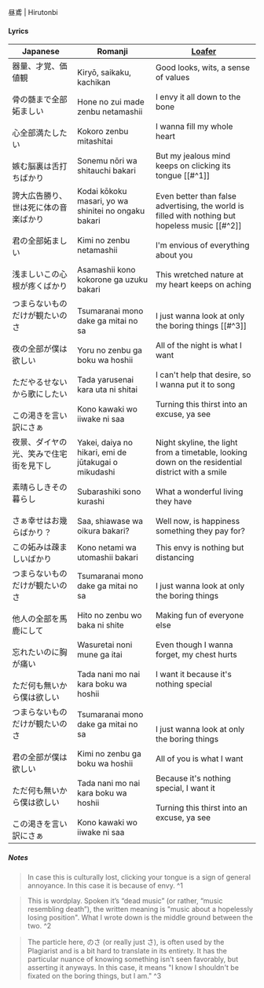 昼鳶 | Hirutonbi
#### Lyrics

| Japanese                                                                   | Romanji                                                                                                                                                    | [Loafer](https://docs.google.com/document/d/153g_6DuZVsZOvDAfa7fE-LChko2vfdMZaPwZhAFByjc)                                                                                                               |
| -------------------------------------------------------------------------- | ---------------------------------------------------------------------------------------------------------------------------------------------------------- | ------------------------------------------------------------------------------------------------------------------------------------------------------------------------------------------------------- |
| 器量、才覚、価値観<br><br>骨の髄まで全部妬ましい<br><br>心全部満たしたい<br><br>嫉む脳裏は舌打ちばかり            | Kiryō, saikaku, kachikan<br><br>Hone no zui made zenbu netamashii<br><br>Kokoro zenbu mitashitai<br><br>Sonemu nōri wa shitauchi bakari                    | Good looks, wits, a sense of values<br><br>I envy it all down to the bone<br><br>I wanna fill my whole heart<br><br>But my jealous mind keeps on clicking its tongue [[#^1]]                            |
| 誇大広告勝り、世は死に体の音楽ばかり<br><br>君の全部妬ましい<br><br>浅ましいこの心根が疼くばかり                   | Kodai kōkoku masari, yo wa shinitei no ongaku bakari<br><br>Kimi no zenbu netamashii<br><br>Asamashii kono kokorone ga uzuku bakari                        | Even better than false advertising, the world is filled with nothing but hopeless music [[#^2]]<br><br>I'm envious of everything about you<br><br>This wretched nature at my heart keeps on aching      |
| つまらないものだけが観たいのさ<br><br>夜の全部が僕は欲しい<br><br>ただやるせないから歌にしたい<br><br>この渇きを言い訳にさぁ | Tsumaranai mono dake ga mitai no sa<br><br>Yoru no zenbu ga boku wa hoshii<br><br>Tada yarusenai kara uta ni shitai<br><br>Kono kawaki wo iiwake ni saa    | I just wanna look at only the boring things [[#^3]]<br><br>All of the night is what I want<br><br>I can't help that desire, so I wanna put it to song<br><br>Turning this thirst into an excuse, ya see |
| 夜景、ダイヤの光、笑みで住宅街を見下し<br><br>素晴らしきその暮らし<br><br>さぁ幸せはお幾らばかり？                  | Yakei, daiya no hikari, emi de jūtakugai o mikudashi<br><br>Subarashiki sono kurashi<br><br>Saa, shiawase wa oikura bakari?                                | Night skyline, the light from a timetable, looking down on the residential district with a smile<br><br>What a wonderful living they have<br><br>Well now, is happiness something they pay for?         |
| この妬みは疎ましいばかり                                                               | Kono netami wa utomashii bakari                                                                                                                            | This envy is nothing but distancing                                                                                                                                                                     |
| つまらないものだけが観たいのさ<br><br>他人の全部を馬鹿にして<br><br>忘れたいのに胸が痛い<br><br>ただ何も無いから僕は欲しい  | Tsumaranai mono dake ga mitai no sa<br><br>Hito no zenbu wo baka ni shite<br><br>Wasuretai noni mune ga itai<br><br>Tada nani mo nai kara boku wa hoshii   | I just wanna look at only the boring things<br><br>Making fun of everyone else<br><br>Even though I wanna forget, my chest hurts<br><br>I want it because it's nothing special                          |
| つまらないものだけが観たいのさ<br><br>君の全部が僕は欲しい<br><br>ただ何も無いから僕は欲しい<br><br>この渇きを言い訳にさぁ  | Tsumaranai mono dake ga mitai no sa<br><br>Kimi no zenbu ga boku wa hoshii<br><br>Tada nani mo nai kara boku wa hoshii<br><br>Kono kawaki wo iiwake ni saa | I just wanna look at only the boring things<br><br>All of you is what I want<br><br>Because it's nothing special, I want it<br><br>Turning this thirst into an excuse, ya see                           |
##### Notes
>In case this is culturally lost, clicking your tongue is a sign of general annoyance. In this case it is because of envy. ^1

>This is wordplay. Spoken it’s “dead music” (or rather, “music resembling death”), the written meaning is "music about a hopelessly losing position". What I wrote down is the middle ground between the two. ^2

>The particle here, のさ (or really just さ), is often used by the Plagiarist and is a bit hard to translate in its entirety. It has the particular nuance of knowing something isn't seen favorably, but asserting it anyways. In this case, it means "I know I shouldn't be fixated on the boring things, but I am." ^3
